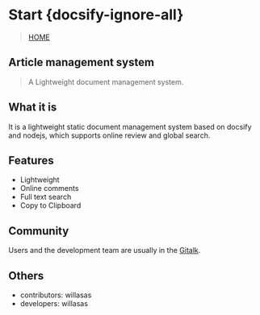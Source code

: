# Start {docsify-ignore-all}
> [HOME](https://willasas.github.io/ArticleManagementSystem/#/)

## Article management system

> A Lightweight document management system.

## What it is

It is a lightweight static document management system based on docsify and nodejs, which supports online review and global search.

## Features

- Lightweight
- Online comments
- Full text search
- Copy to Clipboard

## Community

Users and the development team are usually in the <a href="#">Gitalk</a>.

## Others

- contributors: willasas
- developers: willasas
